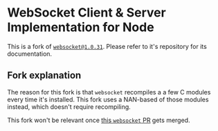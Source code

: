 WebSocket Client & Server Implementation for Node
=================================================

This is a fork of [`websocket@1.0.31`](https://github.com/theturtle32/WebSocket-Node/tree/1f7ffba2f7a6f9473bcb39228264380ce2772ba7). Please refer
to it's repository for its documentation.

## Fork explanation

The reason for this fork is that `websocket` recompiles a a few C
modules every time it's installed. This fork uses a NAN-based of
those modules instead, which doesn't require recompiling.

This fork won't be relevant once [this `websocket` PR](https://github.com/theturtle32/WebSocket-Node/pull/302) gets merged.